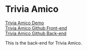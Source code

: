 # Trivia Amico

[Trivia Amico Demo](http://triviaamico.herokuapp.com/)<br>
[Trivia Amico Github Front-end](https://github.com/cmlavin/TriviaAmico)<br>
[Trivia Amico Github Back-end](https://github.com/cmlavin/TriviaAmicoAPI)<br>

This is the back-end for Trivia Amico.
